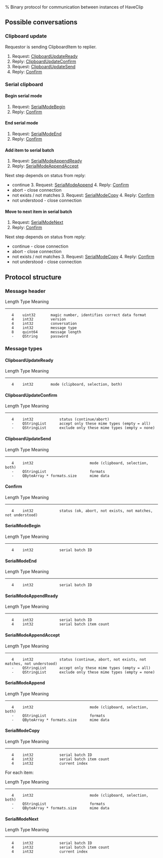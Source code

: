 % Binary protocol for communication between instances of HaveClip

Possible conversations
----------------------

### Clipboard update

Requestor is sending ClipboardItem to replier.

  1. Request: [ClipboardUpdateReady](#clipboardupdateready)
  2. Reply: [ClipboardUpdateConfirm](#clipboardupdateconfirm)
  3. Request: [ClipboardUpdateSend](#clipboardupdatesend)
  4. Reply: [Confirm](#confirm)


### Serial clipboard

#### Begin serial mode
  1. Request: [SerialModeBegin](#serialmodebegin)
  2. Reply: [Confirm](#confirm)

#### End serial mode
  1. Request: [SerialModeEnd](#serialmodeend)
  2. Reply: [Confirm](#confirm)

#### Add item to serial batch
  1. Request: [SerialModeAppendReady](#serialmodeappendready)
  2. Reply: [SerialModeAppendAccept](#serialmodeappendaccept)

Next step depends on status from reply:

  * continue
    3. Request: [SerialModeAppend](#serialmodeappend)
    4. Reply: [Confirm](#confirm)
  * abort - close connection
  * not exists / not matches
    3. Request: [SerialModeCopy](#serialmodecopy)
    4. Reply: [Confirm](#confirm)
  * not understood - close connection

#### Move to next item in serial batch
  1. Request: [SerialModeNext](#serialmodenext)
  2. Reply: [Confirm](#confirm)

Next step depends on status from reply:

  * continue - close connection
  * abort - close connection
  * not exists / not matches
    3. Request: [SerialModeCopy](#serialmodecopy)
    4. Reply: [Confirm](#confirm)
  * not understood - close connection

Protocol structure
------------------

### Message header

  Length    Type         Meaning
 -------    -------      ------------------------------------------------
       4    uint32       magic number, identifies correct data format
       4    int32        version
       4    int32        conversation
       4    int32        message type
       8    quint64      message length
       -    QString      password

### Message types

#### ClipboardUpdateReady

  Length    Type         Meaning
 -------    -------      ------------------------------------------------
       4    int32        mode (clipboard, selection, both)

#### ClipboardUpdateConfirm

  Length    Type             Meaning
 -------    -----------      ------------------------------------------------
       4    int32            status (continue/abort)
       -    QStringList      accept only these mime types (empty = all)
       -    QStringList      exclude only these mime types (empty = none)

#### ClipboardUpdateSend

  Length    Type                           Meaning
 -------    -------------------------      ------------------------------------------------
       4    int32                          mode (clipboard, selection, both)
       -    QStringList                    formats
       -    QByteArray * formats.size      mime data

#### Confirm

  Length    Type             Meaning
 -------    -----------      -----------------------------------------------------------
       4    int32            status (ok, abort, not exists, not matches, not understood)

#### SerialModeBegin

  Length    Type             Meaning
 -------    -----------      ------------------------------------------------
       4    int32            serial batch ID

#### SerialModeEnd

  Length    Type             Meaning
 -------    -----------      ------------------------------------------------
       4    int32            serial batch ID

#### SerialModeAppendReady

  Length    Type             Meaning
 -------    -----------      ------------------------------------------------
       4    int32            serial batch ID
       4    int32            serial batch item count

#### SerialModeAppendAccept

  Length    Type             Meaning
 -------    -----------      ------------------------------------------------
       4    int32            status (continue, abort, not exists, not matches, not understood)
       -    QStringList      accept only these mime types (empty = all)
       -    QStringList      exclude only these mime types (empty = none)

#### SerialModeAppend

  Length    Type                           Meaning
 -------    -------------------------      ------------------------------------------------
       4    int32                          mode (clipboard, selection, both)
       -    QStringList                    formats
       -    QByteArray * formats.size      mime data


#### SerialModeCopy

  Length    Type             Meaning
 -------    -----------      ------------------------------------------------
       4    int32            serial batch ID
       4    int32            serial batch item count
       4    int32            current index

For each item:

  Length    Type                           Meaning
 -------    -------------------------      ------------------------------------------------
       4    int32                          mode (clipboard, selection, both)
       -    QStringList                    formats
       -    QByteArray * formats.size      mime data


#### SerialModeNext

  Length    Type             Meaning
 -------    -----------      ------------------------------------------------
       4    int32            serial batch ID
       4    int32            serial batch item count
       4    int32            current index
